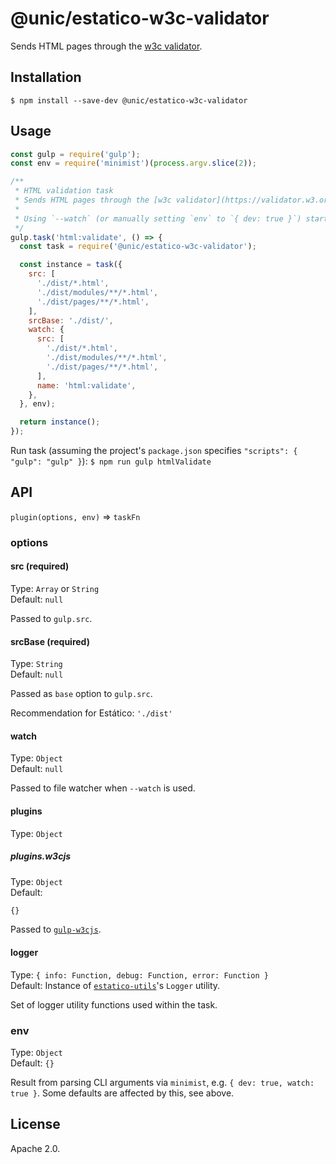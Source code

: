 # @unic/estatico-w3c-validator

Sends HTML pages through the [w3c validator](https://validator.w3.org/).

## Installation

```
$ npm install --save-dev @unic/estatico-w3c-validator
```

## Usage

```js
const gulp = require('gulp');
const env = require('minimist')(process.argv.slice(2));

/**
 * HTML validation task
 * Sends HTML pages through the [w3c validator](https://validator.w3.org/).
 *
 * Using `--watch` (or manually setting `env` to `{ dev: true }`) starts file watcher
 */
gulp.task('html:validate', () => {
  const task = require('@unic/estatico-w3c-validator');

  const instance = task({
    src: [
      './dist/*.html',
      './dist/modules/**/*.html',
      './dist/pages/**/*.html',
    ],
    srcBase: './dist/',
    watch: {
      src: [
        './dist/*.html',
        './dist/modules/**/*.html',
        './dist/pages/**/*.html',
      ],
      name: 'html:validate',
    },
  }, env);

  return instance();
});
```

Run task (assuming the project's `package.json` specifies `"scripts": { "gulp": "gulp" }`):
`$ npm run gulp htmlValidate`

## API

`plugin(options, env)` => `taskFn`

### options

#### src (required)

Type: `Array` or `String`<br>
Default: `null`

Passed to `gulp.src`.

#### srcBase (required)

Type: `String`<br>
Default: `null`

Passed as `base` option to `gulp.src`.

Recommendation for Estático: `'./dist'`

#### watch

Type: `Object`<br>
Default: `null`

Passed to file watcher when `--watch` is used.

#### plugins

Type: `Object`

##### plugins.w3cjs

Type: `Object`<br>
Default:
```js
{}
```

Passed to [`gulp-w3cjs`](https://www.npmjs.com/package/gulp-w3cjs).

#### logger

Type: `{ info: Function, debug: Function, error: Function }`<br>
Default: Instance of [`estatico-utils`](../estatico-utils)'s `Logger` utility.

Set of logger utility functions used within the task.

### env

Type: `Object`<br>
Default: `{}`

Result from parsing CLI arguments via `minimist`, e.g. `{ dev: true, watch: true }`. Some defaults are affected by this, see above.

## License

Apache 2.0.
